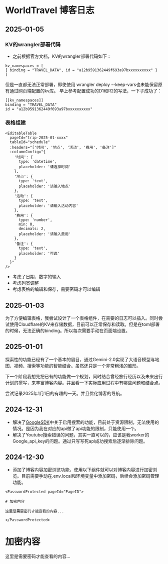 # WorldTravel 博客日志

## 2025-01-05
### KV的wrangler部署代码
- 之前根据官方文档，KV的wrangler部署代码如下：
```
kv_namespaces = [
{ binding = "TRAVEL_DATA", id = "a12b9591362449f693a97bxxxxxxxxxx" }
]
```
但是一直都无法正常部署，即使使用 wrangler deploy --keep-vars也未能保留原有通过网页端配置的kv库。
早上参考配置成功的D1和R2的写法，一下子成功了：
```
[[kv_namespaces]]
binding = "TRAVEL_DATA"
id = "a12b9591362449f693a97bxxxxxxxxxx"
```
### 表格组建
```vue
<EditableTable 
  pageId="trip-2025-01-xxxx" 
  tableId="schedule"
  :headers="['时间', '地点', '活动', '费用', '备注']"
  :columnConfig="{
    '时间': { 
      type: 'datetime',
      placeholder: '请选择时间'
    },
    '地点': { 
      type: 'text',
      placeholder: '请输入地点'
    },
    '活动': { 
      type: 'text',
      placeholder: '请输入活动内容'
    },
    '费用': { 
      type: 'number',
      min: 0,
      decimals: 2,
      placeholder: '请输入费用'
    },
    '备注': { 
      type: 'text',
      placeholder: '可选'
    }
  }"
/>
```
- 考虑了日期、数字的输入
- 考虑列宽调整
- 考虑表格的编辑和保存，需要密码才可以编辑


## 2025-01-03
为了方便编辑表格，我尝试设计了一个表格组件，在需要的日志可以插入。同时尝试使用Cloudflare的KV来存储数据，目前可以正常保存和读取。但是在toml部署的时候，无法正确的binding。所以每次需要手动在页面端设置。

## 2025-01-01
探索性的功能已经有了一个基本的眉目，通过Gemini-2.0实现了大语音模型与地图、视频、搜索等功能的智能结合。虽然还只是一个非常粗浅的雏形。

下一个阶段我想先把已有的功能做一个规划，同时结合曾经旅行经历以及未来出行计划的撰写，来丰富博客内容。并且看一下实际应用过程中有哪些问题和结合点。

尝试记录2025年1月1日的有趣的一天。并且优化博客的导航。

## 2024-12-31
- 解决了[GoogleSDK](../tools/GoogleSDK.md)中关于启用搜索的功能，目前处于资源限制，无法使用的情况。是因为我在对应的api做了api功能的限制，只能使用一个。
- 解决了Youtube搜索错误的问题，其实一直可以的，应该是我worker的Google_api_key的问题。通过只写写死api成功搜索后逐渐排除问题。

## 2024-12-30

- 添加了博客内容加密浏览功能，使用以下组件就可以对博客内容进行加密浏览。目前需要手动在.env.local和环境变量中添加密码，后续会添加密码管理功能。

```vue
<PasswordProtected pageId="PageID">

# 加密内容

这里是需要密码才能查看的内容...

</PasswordProtected>
```
<PasswordProtected pageId="PageID">

# 加密内容

这里是需要密码才能查看的内容...

</PasswordProtected>

